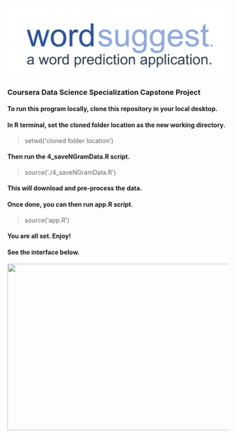 <img src="https://raw.githubusercontent.com/GrejSegura/word-prediction-app/master/www/logo_v2.png" width="700">


### Coursera Data Science Specialization Capstone Project

#### To run this program locally, clone this repository in your local desktop.
#### In R terminal, set the cloned folder location as the new working directory.
  > setwd('cloned folder location')
#### Then run the 4_saveNGramData.R script.
  > source('./4_saveNGramData.R')
#### This will download and pre-process the data.
#### Once done, you can then run app.R script.
  > source('app.R')
#### You are all set. Enjoy!
####
#### See the interface below.
<a href="url"><img src="https://j.gifs.com/WLPgR4.gif" align="center" height="380" width="700" ></a>

